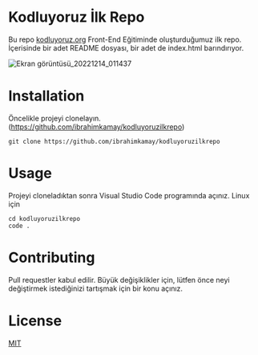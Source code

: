 # Kodluyoruz İlk Repo

Bu repo [kodluyoruz.org](Kodluyoruz) Front-End Eğitiminde oluşturduğumuz ilk repo. İçerisinde bir adet README dosyası, bir adet de index.html barındırıyor.

![Ekran görüntüsü_20221214_011437](https://user-images.githubusercontent.com/20613572/207460129-2762d88a-d34c-41b4-a138-9ddd1bd8542f.png)


# Installation

Öncelikle projeyi clonelayın. (https://github.com/ibrahimkamay/kodluyoruzilkrepo)

```
git clone https://github.com/ibrahimkamay/kodluyoruzilkrepo
```

# Usage

Projeyi cloneladıktan sonra Visual Studio Code programında açınız.
Linux için

```
cd kodluyoruzilkrepo
code .
```

# Contributing

Pull requestler kabul edilir. Büyük değişiklikler için, lütfen önce neyi değiştirmek istediğinizi tartışmak için bir konu açınız.

# License

[MIT](https://choosealicense.com/licenses/mit/)

